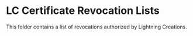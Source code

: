 # LC Certificate Revocation Lists

This folder contains a list of revocations authorized by Lightning Creations. 

